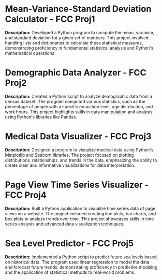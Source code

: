 # Mean-Variance-Standard Deviation Calculator - FCC Proj1
**Description:** Developed a Python program to compute the mean, variance, and standard deviation for a given set of numbers. This project involved handling lists and dictionaries to calculate these statistical measures, demonstrating proficiency in fundamental statistical analysis and Python's mathematical operations.
# Demographic Data Analyzer - FCC Proj2
**Description:** Created a Python script to analyze demographic data from a census dataset. The program computed various statistics, such as the percentage of people with a specific education level, age distribution, and work hours. This project highlights skills in data manipulation and analysis using Python's libraries like Pandas.
# Medical Data Visualizer - FCC Proj3
**Description:** Designed a program to visualize medical data using Python's Matplotlib and Seaborn libraries. The project focused on plotting distributions, relationships, and trends in the data, emphasizing the ability to create clear and informative visualizations for data interpretation.
# Page View Time Series Visualizer - FCC Proj4
**Description:** Built a Python application to visualize time series data of page views on a website. The project included creating line plots, bar charts, and box plots to analyze trends over time. This project showcases skills in time series analysis and advanced data visualization techniques.
# Sea Level Predictor - FCC Proj5
**Description:** Implemented a Python script to predict future sea levels based on historical data. The program used linear regression to model the data and forecast future trends, demonstrating proficiency in predictive modeling and the application of statistical methods to real-world problems.

